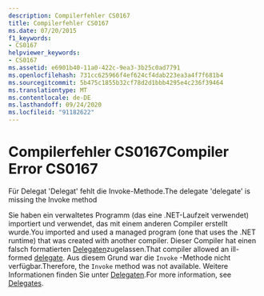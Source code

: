 ```yaml
---
description: Compilerfehler CS0167
title: Compilerfehler CS0167
ms.date: 07/20/2015
f1_keywords:
- CS0167
helpviewer_keywords:
- CS0167
ms.assetid: e6901b40-11a0-422c-9ea3-3b25c0ad7791
ms.openlocfilehash: 731cc625966f4ef624cf4dab223ea3a4f7f681b4
ms.sourcegitcommit: 5b475c1855b32cf78d2d1bbb4295e4c236f39464
ms.translationtype: MT
ms.contentlocale: de-DE
ms.lasthandoff: 09/24/2020
ms.locfileid: "91182622"
---
```

# <a name="compiler-error-cs0167"></a><span data-ttu-id="6363a-103">Compilerfehler CS0167</span><span class="sxs-lookup"><span data-stu-id="6363a-103">Compiler Error CS0167</span></span>

<span data-ttu-id="6363a-104">Für Delegat 'Delegat' fehlt die Invoke-Methode.</span><span class="sxs-lookup"><span data-stu-id="6363a-104">The delegate 'delegate' is missing the Invoke method</span></span>  
  
 <span data-ttu-id="6363a-105">Sie haben ein verwaltetes Programm (das eine .NET-Laufzeit verwendet) importiert und verwendet, das mit einem anderen Compiler erstellt wurde.</span><span class="sxs-lookup"><span data-stu-id="6363a-105">You imported and used a managed program (one that uses the .NET runtime) that was created with another compiler.</span></span> <span data-ttu-id="6363a-106">Dieser Compiler hat einen falsch formatierten [Delegaten](../language-reference/builtin-types/reference-types.md)zugelassen.</span><span class="sxs-lookup"><span data-stu-id="6363a-106">That compiler allowed an ill-formed [delegate](../language-reference/builtin-types/reference-types.md).</span></span> <span data-ttu-id="6363a-107">Aus diesem Grund war die `Invoke` -Methode nicht verfügbar.</span><span class="sxs-lookup"><span data-stu-id="6363a-107">Therefore, the `Invoke` method was not available.</span></span> <span data-ttu-id="6363a-108">Weitere Informationen finden Sie unter [Delegaten](../programming-guide/delegates/index.md).</span><span class="sxs-lookup"><span data-stu-id="6363a-108">For more information, see [Delegates](../programming-guide/delegates/index.md).</span></span>
